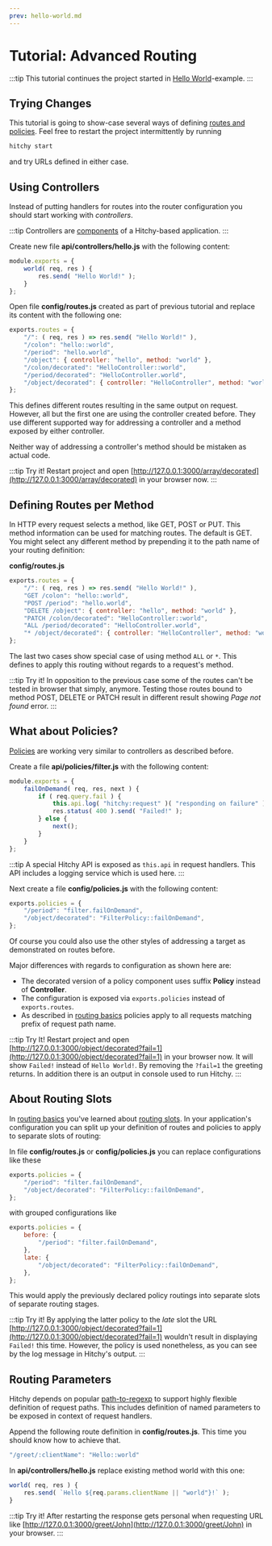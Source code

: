 ```yaml
---
prev: hello-world.md
---
```


# Tutorial: Advanced Routing

:::tip
This tutorial continues the project started in [Hello World](./hello-world.md)-example.
:::


## Trying Changes

This tutorial is going to show-case several ways of defining [routes and policies](../internals/routing-basics.md). Feel free to restart the project intermittently by running 

```sh
hitchy start
```

and try URLs defined in either case.


## Using Controllers

Instead of putting handlers for routes into the router configuration you should start working with _controllers_. 

:::tip
Controllers are [components](../internals/components.md) of a Hitchy-based application.
:::

Create new file **api/controllers/hello.js** with the following content:

```javascript
module.exports = {
    world( req, res ) {
        res.send( "Hello World!" );
    }
};
```

Open file **config/routes.js** created as part of previous tutorial and replace its content with the following one:

```javascript
exports.routes = {
    "/": ( req, res ) => res.send( "Hello World!" ),
    "/colon": "hello::world",
    "/period": "hello.world",
    "/object": { controller: "hello", method: "world" },
    "/colon/decorated": "HelloController::world",
    "/period/decorated": "HelloController.world",
    "/object/decorated": { controller: "HelloController", method: "world" },
};
```

This defines different routes resulting in the same output on request. However, all but the first one are using the controller created before. They use different supported way for addressing a controller and a method exposed by either controller. 

Neither way of addressing a controller's method should be mistaken as actual code.

:::tip Try it!
Restart project and open [http://127.0.0.1:3000/array/decorated](http://127.0.0.1:3000/array/decorated) in your browser now.
:::


## Defining Routes per Method

In HTTP every request selects a method, like GET, POST or PUT. This method information can be used for matching routes. The default is GET. You might select any different method by prepending it to the path name of your routing definition:

**config/routes.js**
```javascript
exports.routes = {
    "/": ( req, res ) => res.send( "Hello World!" ),
    "GET /colon": "hello::world",
    "POST /period": "hello.world",
    "DELETE /object": { controller: "hello", method: "world" },
    "PATCH /colon/decorated": "HelloController::world",
    "ALL /period/decorated": "HelloController.world",
    "* /object/decorated": { controller: "HelloController", method: "world" },
};
```

The last two cases show special case of using method `ALL` or `*`. This defines to apply this routing without regards to a request's method.

:::tip Try it!
In opposition to the previous case some of the routes can't be tested in browser that simply, anymore. Testing those routes bound to method POST, DELETE or PATCH result in different result showing _Page not found_ error.
:::


## What about Policies?

[Policies](../internals/routing-basics.md#policies) are working very similar to controllers as described before.

Create a file **api/policies/filter.js** with the following content:

```javascript
module.exports = {
    failOnDemand( req, res, next ) {
        if ( req.query.fail ) {
            this.api.log( "hitchy:request" )( "responding on failure" );
            res.status( 400 ).send( "Failed!" );
        } else {
            next();
        }
    }
};
```

:::tip
A special Hitchy API is exposed as `this.api` in request handlers. This API includes a logging service which is used here.
:::

Next create a file **config/policies.js** with the following content:

```javascript
exports.policies = {
    "/period": "filter.failOnDemand",
    "/object/decorated": "FilterPolicy::failOnDemand",
};
```

Of course you could also use the other styles of addressing a target as demonstrated on routes before.

Major differences with regards to configuration as shown here are:

* The decorated version of a policy component uses suffix **Policy** instead of **Controller**.
* The configuration is exposed via `exports.policies` instead of `exports.routes`.
* As described in [routing basics](../internals/routing-basics.md) policies apply to all requests matching prefix of request path name.

:::tip Try It!
Restart project and open [http://127.0.0.1:3000/object/decorated?fail=1](http://127.0.0.1:3000/object/decorated?fail=1) in your browser now. It will show `Failed!` instead of `Hello World!`. By removing the `?fail=1` the greeting returns. In addition there is an output in console used to run Hitchy.
:::


## About Routing Slots

In [routing basics](../internals/routing-basics.md) you've learned about [routing slots](../internals/routing-basics.html#routing-slots). In your application's configuration you can split up your definition of routes and policies to apply to separate slots of routing:

In file **config/routes.js** or **config/policies.js** you can replace configurations like these

```javascript
exports.policies = {
    "/period": "filter.failOnDemand",
    "/object/decorated": "FilterPolicy::failOnDemand",
};
```

with grouped configurations like

```javascript
exports.policies = {
    before: {
        "/period": "filter.failOnDemand",
    },
    late: {
        "/object/decorated": "FilterPolicy::failOnDemand",
    },
};
```

This would apply the previously declared policy routings into separate slots of separate routing stages.

:::tip Try it!
By applying the latter policy to the _late_ slot the URL [http://127.0.0.1:3000/object/decorated?fail=1](http://127.0.0.1:3000/object/decorated?fail=1) wouldn't result in displaying `Failed!` this time. However, the policy is used nonetheless, as you can see by the log message in Hitchy's output.
:::


## Routing Parameters

Hitchy depends on popular [path-to-regexp](https://www.npmjs.com/search?q=path%2Dto%2Dregexp) to support highly flexible definition of request paths. This includes definition of named parameters to be exposed in context of request handlers.

Append the following route definition in **config/routes.js**. This time you should know how to achieve that.

```javascript
"/greet/:clientName": "Hello::world"
```

In **api/controllers/hello.js** replace existing method world with this one:

```javascript
world( req, res ) {
    res.send( `Hello ${req.params.clientName || "world"}!` );
}
```

:::tip Try it!
After restarting the response gets personal when requesting URL like [http://127.0.0.1:3000/greet/John](http://127.0.0.1:3000/greet/John) in your browser.
:::
